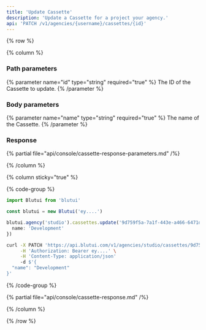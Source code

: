 ```yaml
---
title: 'Update Cassette'
description: 'Update a Cassette for a project your agency.'
api: 'PATCH /v1/agencies/{username}/cassettes/{id}'
---
```


{% row %}

{% column %}
### Path parameters

{% parameter name="id" type="string" required="true" %}
The ID of the Cassette to update.
{% /parameter %}

### Body parameters

{% parameter name="name" type="string" required="true" %}
The name of the Cassette.
{% /parameter %}

### Response

{% partial file="api/console/cassette-response-parameters.md" /%}

{% /column %}

{% column sticky="true" %}

{% code-group %}

```ts {% process=false filename="Node.js" %}
import Blutui from 'blutui'

const blutui = new Blutui('ey....')

blutui.agency('studio').cassettes.update('9d759f5a-7a1f-443e-a466-6471da1d367b', {
  name: 'Development'
})
```

```bash {% process=false filename="cURL" %}
curl -X PATCH 'https://api.blutui.com/v1/agencies/studio/cassettes/9d759f5a-7a1f-443e-a466-6471da1d367b' \
     -H 'Authorization: Bearer ey....' \
     -H 'Content-Type: application/json'
     -d $'{
  "name": "Development"
}'
```

{% /code-group %}

{% partial file="api/console/cassette-response.md" /%}

{% /column %}

{% /row %}
